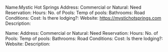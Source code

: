 Name:Mystic Hot Springs
Address:
Commercial or Natural:
Need Reservation:
Hours:
No. of Pools:
Temp of pools:
Bathrooms:
Road Conditions:
Cost:
Is there lodging?:
Website: https://mystichotsprings.com
Description:


Name:
Address:
Commercial or Natural:
Need Reservation:
Hours:
No. of Pools: 
Temp of pools:
Bathrooms:
Road Conditions:
Cost:
Is there lodging?:
Website:
Description: